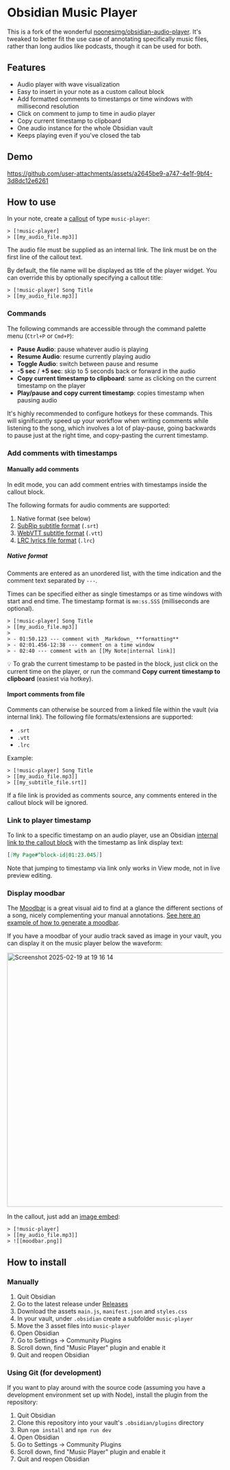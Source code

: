 # Obsidian Music Player

This is a fork of the wonderful [noonesimg/obsidian-audio-player](https://github.com/noonesimg/obsidian-audio-player). It's tweaked to better fit the use case of annotating specifically music files, rather than long audios like podcasts, though it can be used for both.

## Features

- Audio player with wave visualization
- Easy to insert in your note as a custom callout block
- Add formatted comments to timestamps or time windows with millisecond resolution
- Click on comment to jump to time in audio player
- Copy current timestamp to clipboard
- One audio instance for the whole Obsidian vault
- Keeps playing even if you've closed the tab

## Demo

https://github.com/user-attachments/assets/a2645be9-a747-4e1f-9bf4-3d8dc12e6261

## How to use

In your note, create a [callout](https://help.obsidian.md/Editing+and+formatting/Callouts) of type `music-player`:

```
> [!music-player]
> [[my_audio_file.mp3]]
```

The audio file must be supplied as an internal link. The link must be on the first line of the callout text.

By default, the file name will be displayed as title of the player widget. You can override this by optionally specifying a callout title:

```
> [!music-player] Song Title
> [[my_audio_file.mp3]]
```

### Commands

The following commands are accessible through the command palette menu (`Ctrl+P` or `Cmd+P`):

- **Pause Audio**: pause whatever audio is playing
- **Resume Audio**: resume currently playing audio
- **Toggle Audio**: switch between pause and resume
- **-5 sec** / **+5 sec**: skip to 5 seconds back or forward in the audio
- **Copy current timestamp to clipboard**: same as clicking on the current timestamp on the player
- **Play/pause and copy current timestamp**: copies timestamp when pausing audio

It's highly recommended to configure hotkeys for these commands. This will significantly speed up your workflow when writing comments while listening to the song, which involves a lot of play-pause, going backwards to pause just at the right time, and copy-pasting the current timestamp.

### Add comments with timestamps

#### Manually add comments

In edit mode, you can add comment entries with timestamps inside the callout block.

The following formats for audio comments are supported:
1. Native format (see below)
2. [SubRip subtitle format](https://en.wikipedia.org/wiki/SubRip#Format) (`.srt`)
3. [WebVTT subtitle format](https://en.wikipedia.org/wiki/WebVTT) (`.vtt`)
4. [LRC lyrics file format](https://en.wikipedia.org/wiki/LRC_(file_format)) (`.lrc`)

##### Native format

Comments are entered as an unordered list, with the time indication and the comment text separated by `---`.

Times can be specified either as single timestamps or as time windows with start and end time. The timestamp format is `mm:ss.SSS` (milliseconds are optional).

```
> [!music-player] Song Title
> [[my_audio_file.mp3]]
>
> - 01:50.123 --- comment with _Markdown_ **formatting**
> - 02:01.456-12:38 --- comment on a time window
> - 02:40 --- comment with an [[My Note|internal link]]
```

:bulb: To grab the current timestamp to be pasted in the block, just click on the current time on the player, or run the command **Copy current timestamp to clipboard** (easiest via hotkey).

#### Import comments from file

Comments can otherwise be sourced from a linked file within the vault (via internal link). The following file formats/extensions are supported:
- `.srt`
- `.vtt`
- `.lrc`

Example:

```
> [!music-player] Song Title
> [[my_audio_file.mp3]]
> [[my_subtitle_file.srt]]
```

If a file link is provided as comments source, any comments entered in the callout block will be ignored.

### Link to player timestamp

To link to a specific timestamp on an audio player, use an Obsidian [internal link to the callout block](https://help.obsidian.md/links#Link+to+a+block+in+a+note) with the timestamp as link display text:

```markdown
[[My Page#^block-id|01:23.045]]
```

Note that jumping to timestamp via link only works in View mode, not in live preview editing.

### Display moodbar

The [Moodbar](https://en.wikipedia.org/wiki/Moodbar) is a great visual aid to find at a glance the different sections of a song, nicely complementing your manual annotations. [See here an example of how to generate a moodbar](https://www.hackitu.de/pymood/).

If you have a moodbar of your audio track saved as image in your vault, you can display it on the music player below the waveform:

<img width="593" alt="Screenshot 2025-02-19 at 19 16 14" src="https://github.com/user-attachments/assets/e0fb71b1-9eac-4775-b5b0-d769fd0eac9a" />

In the callout, just add an [image embed](https://help.obsidian.md/Linking+notes+and+files/Embed+files#Embed%20an%20image%20in%20a%20note):

```
> [!music-player]
> [[my_audio_file.mp3]]
> ![[moodbar.png]]
```


## How to install

### Manually

1. Quit Obsidian
2. Go to the latest release under [Releases](https://github.com/catetrai/obsidian-audio-player/releases)
3. Download the assets `main.js`, `manifest.json` and `styles.css`
4. In your vault, under `.obsidian` create a subfolder `music-player`
5. Move the 3 asset files into `music-player`
6. Open Obsidian
7. Go to Settings -> Community Plugins
8. Scroll down, find "Music Player" plugin and enable it
9. Quit and reopen Obsidian

### Using Git (for development)

If you want to play around with the source code (assuming you have a development environment set up with Node), install the plugin from the repository:

1. Quit Obsidian
2. Clone this repository into your vault's `.obsidian/plugins` directory
3. Run `npm install` and `npm run dev`
4. Open Obsidian
5. Go to Settings -> Community Plugins
6. Scroll down, find "Music Player" plugin and enable it
7. Quit and reopen Obsidian
